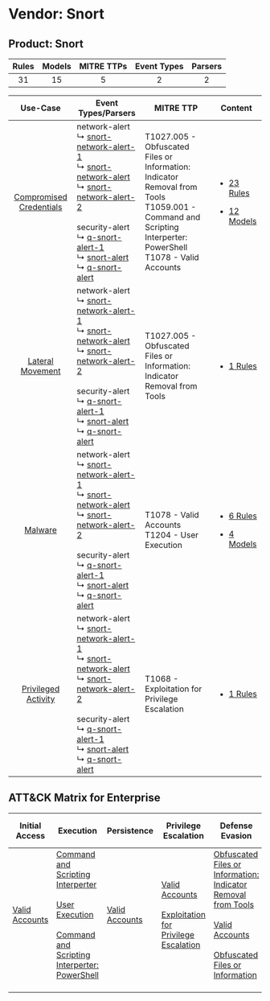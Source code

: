 Vendor: Snort
=============
Product: Snort
--------------
| Rules | Models | MITRE TTPs | Event Types | Parsers |
|:-----:|:------:|:----------:|:-----------:|:-------:|
|  31   |   15   |     5      |      2      |    2    |

|                                  Use-Case                                  | Event Types/Parsers                                                                                                                                                                                                                                                                                                                                                                                                                                                       | MITRE TTP                                                                                                                                                            | Content                                                                                                          |
|:--------------------------------------------------------------------------:| ------------------------------------------------------------------------------------------------------------------------------------------------------------------------------------------------------------------------------------------------------------------------------------------------------------------------------------------------------------------------------------------------------------------------------------------------------------------------- | -------------------------------------------------------------------------------------------------------------------------------------------------------------------- | ---------------------------------------------------------------------------------------------------------------- |
| [Compromised Credentials](../../../UseCases/uc_compromised_credentials.md) |  network-alert<br> ↳ [snort-network-alert-1](Parsers/parserContent_snort-network-alert-1.md)<br> ↳ [snort-network-alert](Parsers/parserContent_snort-network-alert.md)<br> ↳ [snort-network-alert-2](Parsers/parserContent_snort-network-alert-2.md)<br><br> security-alert<br> ↳ [q-snort-alert-1](Parsers/parserContent_q-snort-alert-1.md)<br> ↳ [snort-alert](Parsers/parserContent_snort-alert.md)<br> ↳ [q-snort-alert](Parsers/parserContent_q-snort-alert.md)<br> | T1027.005 - Obfuscated Files or Information: Indicator Removal from Tools<br>T1059.001 - Command and Scripting Interperter: PowerShell<br>T1078 - Valid Accounts<br> | [<ul><li>23 Rules</li></ul><ul><li>12 Models</li></ul>](Rules_Models/r_m_snort_snort_Compromised_Credentials.md) |
|        [Lateral Movement](../../../UseCases/uc_lateral_movement.md)        |  network-alert<br> ↳ [snort-network-alert-1](Parsers/parserContent_snort-network-alert-1.md)<br> ↳ [snort-network-alert](Parsers/parserContent_snort-network-alert.md)<br> ↳ [snort-network-alert-2](Parsers/parserContent_snort-network-alert-2.md)<br><br> security-alert<br> ↳ [q-snort-alert-1](Parsers/parserContent_q-snort-alert-1.md)<br> ↳ [snort-alert](Parsers/parserContent_snort-alert.md)<br> ↳ [q-snort-alert](Parsers/parserContent_q-snort-alert.md)<br> | T1027.005 - Obfuscated Files or Information: Indicator Removal from Tools<br>                                                                                        | [<ul><li>1 Rules</li></ul>](Rules_Models/r_m_snort_snort_Lateral_Movement.md)                                    |
|                 [Malware](../../../UseCases/uc_malware.md)                 |  network-alert<br> ↳ [snort-network-alert-1](Parsers/parserContent_snort-network-alert-1.md)<br> ↳ [snort-network-alert](Parsers/parserContent_snort-network-alert.md)<br> ↳ [snort-network-alert-2](Parsers/parserContent_snort-network-alert-2.md)<br><br> security-alert<br> ↳ [q-snort-alert-1](Parsers/parserContent_q-snort-alert-1.md)<br> ↳ [snort-alert](Parsers/parserContent_snort-alert.md)<br> ↳ [q-snort-alert](Parsers/parserContent_q-snort-alert.md)<br> | T1078 - Valid Accounts<br>T1204 - User Execution<br>                                                                                                                 | [<ul><li>6 Rules</li></ul><ul><li>4 Models</li></ul>](Rules_Models/r_m_snort_snort_Malware.md)                   |
|     [Privileged Activity](../../../UseCases/uc_privileged_activity.md)     |  network-alert<br> ↳ [snort-network-alert-1](Parsers/parserContent_snort-network-alert-1.md)<br> ↳ [snort-network-alert](Parsers/parserContent_snort-network-alert.md)<br> ↳ [snort-network-alert-2](Parsers/parserContent_snort-network-alert-2.md)<br><br> security-alert<br> ↳ [q-snort-alert-1](Parsers/parserContent_q-snort-alert-1.md)<br> ↳ [snort-alert](Parsers/parserContent_snort-alert.md)<br> ↳ [q-snort-alert](Parsers/parserContent_q-snort-alert.md)<br> | T1068 - Exploitation for Privilege Escalation<br>                                                                                                                    | [<ul><li>1 Rules</li></ul>](Rules_Models/r_m_snort_snort_Privileged_Activity.md)                                 |

ATT&CK Matrix for Enterprise
----------------------------
| Initial Access                                                      | Execution                                                                                                                                                                                                                                                       | Persistence                                                         | Privilege Escalation                                                                                                                                          | Defense Evasion                                                                                                                                                                                                                                                               | Credential Access | Discovery | Lateral Movement | Collection | Command and Control | Exfiltration | Impact |
| ------------------------------------------------------------------- | --------------------------------------------------------------------------------------------------------------------------------------------------------------------------------------------------------------------------------------------------------------- | ------------------------------------------------------------------- | ------------------------------------------------------------------------------------------------------------------------------------------------------------- | ----------------------------------------------------------------------------------------------------------------------------------------------------------------------------------------------------------------------------------------------------------------------------- | ----------------- | --------- | ---------------- | ---------- | ------------------- | ------------ | ------ |
| [Valid Accounts](https://attack.mitre.org/techniques/T1078)<br><br> | [Command and Scripting Interperter](https://attack.mitre.org/techniques/T1059)<br><br>[User Execution](https://attack.mitre.org/techniques/T1204)<br><br>[Command and Scripting Interperter: PowerShell](https://attack.mitre.org/techniques/T1059/001)<br><br> | [Valid Accounts](https://attack.mitre.org/techniques/T1078)<br><br> | [Valid Accounts](https://attack.mitre.org/techniques/T1078)<br><br>[Exploitation for Privilege Escalation](https://attack.mitre.org/techniques/T1068)<br><br> | [Obfuscated Files or Information: Indicator Removal from Tools](https://attack.mitre.org/techniques/T1027/005)<br><br>[Valid Accounts](https://attack.mitre.org/techniques/T1078)<br><br>[Obfuscated Files or Information](https://attack.mitre.org/techniques/T1027)<br><br> |                   |           |                  |            |                     |              |        |